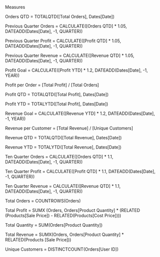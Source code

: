 Measures

Orders QTD = TOTALQTD([Total Orders], Dates[Date])

Previous Quarter Orders = CALCULATE([Orders QTD] * 1.05, DATEADD(Dates[Date], -1, QUARTER))

Previous Quarter Profit = CALCULATE([Profit QTD] * 1.05, DATEADD(Dates[Date], -1, QUARTER))

Previous Quarter Revenue = CALCULATE([Revenue QTD] * 1.05, DATEADD(Dates[Date], -1, QUARTER))

Profit Goal = CALCULATE([Profit YTD] * 1.2, DATEADD(Dates[Date], -1, YEAR))

Profit per Order = [Total Profit] / [Total Orders]

Profit QTD = TOTALQTD([Total Profit], Dates[Date])

Profit YTD = TOTALYTD([Total Profit], Dates[Date])

Revenue Goal = CALCULATE([Revenue YTD] * 1.2, DATEADD(Dates[Date], -1, YEAR))

Revenue per Customer = [Total Revenue] / [Unique Customers]

Revenue QTD = TOTALQTD([Total Revenue], Dates[Date])

Revenue YTD = TOTALYTD([Total Revenue], Dates[Date])

Ten Quarter Orders = CALCULATE([Orders QTD] * 1.1, DATEADD(Dates[Date], -1, QUARTER))

Ten Quarter Profit = CALCULATE([Profit QTD] * 1.1, DATEADD(Dates[Date], -1, QUARTER))

Ten Quarter Revenue = CALCULATE([Revenue QTD] * 1.1, DATEADD(Dates[Date], -1, QUARTER))

Total Orders = COUNTROWS(Orders)

Total Profit = SUMX (Orders, Orders[Product Quantity] * (RELATED (Products[Sale Price]) - RELATED(Products[Cost Price])))

Total Quantity = SUM(Orders[Product Quantity])

Total Revenue = SUMX(Orders, Orders[Product Quantity] * RELATED(Products [Sale Price]))

Unique Customers = DISTINCTCOUNT(Orders[User ID])